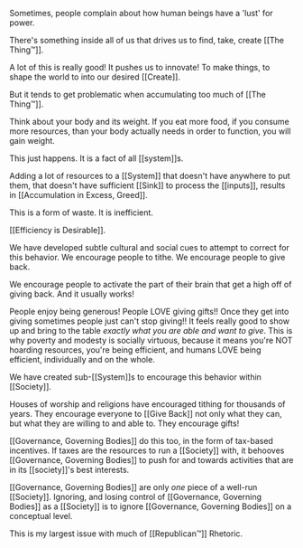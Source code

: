 Sometimes, people complain about how human beings have a 'lust' for power.

There's something inside all of us that drives us to find, take, create [[The Thing™]].

A lot of this is really good! It pushes us to innovate! To make things, to shape the world to into our desired [[Create]].

But it tends to get problematic when accumulating too much of [[The Thing™]].

Think about your body and its weight. If you eat more food, if you consume more resources, than your body actually needs in order to function, you will gain weight.

This just happens. It is a fact of all [[system]]s.

Adding a lot of resources to a [[System]] that doesn't have anywhere to put them, that doesn't have sufficient [[Sink]] to process the [[inputs]], results in [[Accumulation in Excess, Greed]].

This is a form of waste. It is inefficient.

[[Efficiency is Desirable]].

We have developed subtle cultural and social cues to attempt to correct for this behavior. We encourage people to tithe. We encourage people to give back.

We encourage people to activate the part of their brain that get a high off of giving back. And it usually works! 

People enjoy being generous! People LOVE giving gifts!! Once they get into giving sometimes people just can't stop giving!! It feels really good to show up and bring to the table *exactly what you are able and want to give*. This is why poverty and modesty is socially virtuous, because it means you're NOT hoarding resources, you're being efficient, and humans LOVE being efficient, individually and on the whole.

We have created sub-[[System]]s to encourage this behavior within [[Society]].

Houses of worship and religions have encouraged tithing for thousands of years. They encourage everyone to [[Give Back]] not only what they can, but what they are willing to and able to. They encourage gifts!

[[Governance, Governing Bodies]] do this too, in the form of tax-based incentives. If taxes are the resources to run a [[Society]] with, it behooves [[Governance, Governing Bodies]] to push for and towards activities that are in its [[society]]'s best interests.

[[Governance, Governing Bodies]] are only *one* piece of a well-run [[Society]]. Ignoring, and losing control of [[Governance, Governing Bodies]] as a [[Society]] is to ignore [[Governance, Governing Bodies]] on a conceptual level.

This is my largest issue with much of [[Republican™]] Rhetoric. 